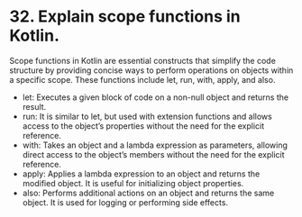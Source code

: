 

# 32. Explain scope functions in Kotlin.

Scope functions in Kotlin are essential constructs that simplify the code structure by providing concise ways to perform operations on objects within a specific scope. These functions include let, run, with, apply, and also.

- let: Executes a given block of code on a non-null object and returns the result.
- run: It is similar to let, but used with extension functions and allows access to the object’s properties without the need for the explicit reference.
- with: Takes an object and a lambda expression as parameters, allowing direct access to the object’s members without the need for the explicit reference.
- apply: Applies a lambda expression to an object and returns the modified object. It is useful for initializing object properties.
- also: Performs additional actions on an object and returns the same object. It is used for logging or performing side effects.